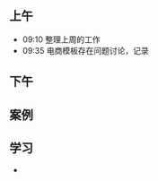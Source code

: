 ## 上午
* 09:10 整理上周的工作
* 09:35 电商模板存在问题讨论，记录
## 下午

## 案例


## 学习
* [](http://geek.csdn.net/news/detail/211220)

